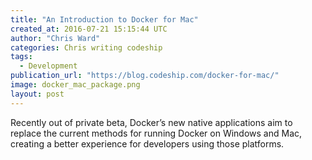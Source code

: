```yaml
---
title: "An Introduction to Docker for Mac"
created_at: 2016-07-21 15:15:44 UTC
author: "Chris Ward"
categories: Chris writing codeship
tags: 
  - Development
publication_url: "https://blog.codeship.com/docker-for-mac/"
image: docker_mac_package.png
layout: post
---
```

Recently out of private beta, Docker’s new native applications aim to replace the current methods for running Docker on Windows and Mac, creating a better experience for developers using those platforms.

